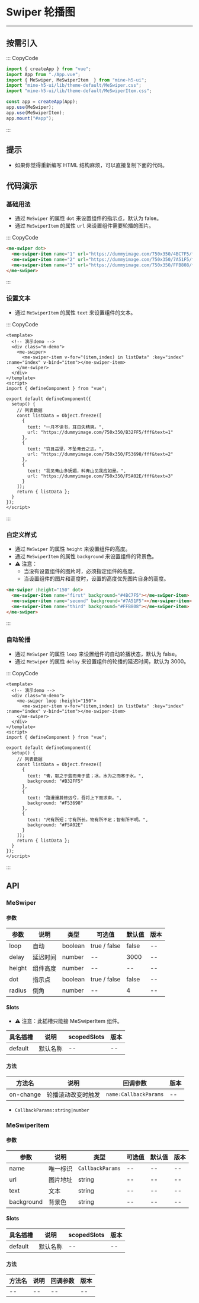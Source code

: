 # Swiper 轮播图

---

## 按需引入

::: CopyCode

```JavaScript
import { createApp } from "vue";
import App from "./App.vue";
import { MeSwiper, MeSwiperItem  } from "mine-h5-ui";
import "mine-h5-ui/lib/theme-default/MeSwiper.css";
import "mine-h5-ui/lib/theme-default/MeSwiperItem.css";

const app = createApp(App);
app.use(MeSwiper);
app.use(MeSwiperItem);
app.mount("#app");
```

:::

## 提示

- 如果你觉得重新编写 HTML 结构麻烦，可以直接复制下面的代码。

## 代码演示

### 基础用法

- 通过 `MeSwiper` 的属性 `dot` 来设置组件的指示点，默认为 false。
- 通过 `MeSwiperItem` 的属性 `url` 来设置组件需要轮播的图片。

::: CopyCode

```HTML
<me-swiper dot>
  <me-swiper-item name="1" url="https://dummyimage.com/750x350/4BC7F5/fff&text=1"></me-swiper-item>
  <me-swiper-item name="2" url="https://dummyimage.com/750x350/7A51F5/fff&text=2"></me-swiper-item>
  <me-swiper-item name="3" url="https://dummyimage.com/750x350/FFB808/fff&text=3"></me-swiper-item>
</me-swiper>
```

:::

### 设置文本

- 通过 `MeSwiperItem` 的属性 `text` 来设置组件的文本。

::: CopyCode

```Vue
<template>
  <!-- 演示demo -->
  <div class="m-demo">
    <me-swiper>
      <me-swiper-item v-for="(item,index) in listData" :key="index" :name="index" v-bind="item"></me-swiper-item>
    </me-swiper>
  </div>
</template>
<script>
import { defineComponent } from "vue";

export default defineComponent({
  setup() {
    // 列表数据
    const listData = Object.freeze([
      {
        text: "一月不读书，耳目失精爽。",
        url: "https://dummyimage.com/750x350/B32FF5/fff&text=1"
      },
      {
        text: "穷且益坚，不坠青云之志。",
        url: "https://dummyimage.com/750x350/F53698/fff&text=2"
      },
      {
        text: "我见青山多妩媚，料青山见我应如是。",
        url: "https://dummyimage.com/750x350/F5A02E/fff&text=3"
      }
    ]);
    return { listData };
  }
});
</script>
```

:::

### 自定义样式

- 通过 `MeSwiper` 的属性 `height` 来设置组件的高度。
- 通过 `MeSwiperItem` 的属性 `background` 来设置组件的背景色。
- ⚠ 注意：
  - 当没有设置组件的图片时，必须指定组件的高度。
  - 当设置组件的图片和高度时，设置的高度优先图片自身的高度。

```HTML
<me-swiper :height="150" dot>
  <me-swiper-item name="first" background="#4BC7F5"></me-swiper-item>
  <me-swiper-item name="second" background="#7A51F5"></me-swiper-item>
  <me-swiper-item name="third" background="#FFB808"></me-swiper-item>
</me-swiper>
```

:::

### 自动轮播

- 通过 `MeSwiper` 的属性 `loop` 来设置组件的自动轮播状态，默认为 false。
- 通过 `MeSwiper` 的属性 `delay` 来设置组件的轮播的延迟时间，默认为 3000。

::: CopyCode

```Vue
<template>
  <!-- 演示demo -->
  <div class="m-demo">
    <me-swiper loop :height="150">
      <me-swiper-item v-for="(item,index) in listData" :key="index" :name="index" v-bind="item"></me-swiper-item>
    </me-swiper>
  </div>
</template>
<script>
import { defineComponent } from "vue";

export default defineComponent({
  setup() {
    // 列表数据
    const listData = Object.freeze([
      {
        text: "青，取之于蓝而青于蓝；冰，水为之而寒于水。",
        background: "#B32FF5"
      },
      {
        text: "路漫漫其修远兮，吾将上下而求索。",
        background: "#F53698"
      },
      {
        text: "尺有所短；寸有所长。物有所不足；智有所不明。",
        background: "#F5A02E"
      }
    ]);
    return { listData };
  }
});
</script>
```

:::

## API

### MeSwiper

#### 参数

| 参数   | 说明     | 类型    | 可选值       | 默认值 | 版本 |
| ------ | -------- | ------- | ------------ | ------ | ---- |
| loop   | 自动     | boolean | true / false | false  | --   |
| delay  | 延迟时间 | number  | --           | 3000   | --   |
| height | 组件高度 | number  | --           | --     | --   |
| dot    | 指示点   | boolean | true / false | false  | --   |
| radius | 倒角     | number  | --           | 4      | --   |

#### Slots

- ⚠ 注意：此插槽只能接 MeSwiperItem 组件。

| 具名插槽 | 说明     | scopedSlots | 版本 |
| -------- | -------- | ----------- | ---- |
| default  | 默认名称 | --          | --   |

#### 方法

| 方法名    | 说明               | 回调参数              | 版本 |
| --------- | ------------------ | --------------------- | ---- |
| on-change | 轮播滚动改变时触发 | `name:CallbackParams` | --   |

- `CallbackParams:string|number`

### MeSwiperItem

#### 参数

| 参数       | 说明     | 类型             | 可选值 | 默认值 | 版本 |
| ---------- | -------- | ---------------- | ------ | ------ | ---- |
| name       | 唯一标识 | `CallbackParams` | --     | --     | --   |
| url        | 图片地址 | string           | --     | --     | --   |
| text       | 文本     | string           | --     | --     | --   |
| background | 背景色   | string           | --     | --     | --   |

#### Slots

| 具名插槽 | 说明     | scopedSlots | 版本 |
| -------- | -------- | ----------- | ---- |
| default  | 默认名称 | --          | --   |

#### 方法

| 方法名 | 说明 | 回调参数 | 版本 |
| ------ | ---- | -------- | ---- |
| --     | --   | --       | --   |
